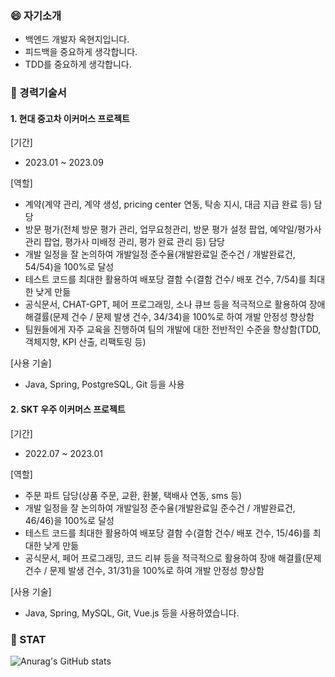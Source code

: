 <!--
**hyunji-ok/hyunji-ok** is a ✨ _special_ ✨ repository because its `README.md` (this file) appears on your GitHub profile.

Here are some ideas to get you started:

- 🔭 I’m currently working on ...
- 🌱 I’m currently learning ...
- 👯 I’m looking to collaborate on ...
- 🤔 I’m looking for help with ...
- 💬 Ask me about ...
- 📫 How to reach me: ...
- 😄 Pronouns: ...
- ⚡ Fun fact: ...
-->

### 😄 자기소개

- 백엔드 개발자 옥현지입니다.
- 피드백을 중요하게 생각합니다.
- TDD를 중요하게 생각합니다.


### 🌱 경력기술서

#### 1. 현대 중고차 이커머스 프로젝트

[기간]
- 2023.01 ~ 2023.09

[역할]
- 계약(계약 관리, 계약 생성, pricing center 연동, 탁송 지시, 대금 지급 완료 등) 담당
- 방문 평가(전체 방문 평가 관리, 업무요청관리, 방문 평가 설정 팝업, 예약일/평가사 관리 팝업, 평가사 미배정 관리, 평가 완료 관리 등) 담당
- 개발 일정을 잘 논의하여 개발일정 준수율(개발완료일 준수건 / 개발완료건, 54/54)을 100%로 달성
- 테스트 코드를 최대한 활용하여 배포당 결함 수(결함 건수/ 배포 건수, 7/54)를 최대한 낮게 만듦
- 공식문서, CHAT-GPT, 페어 프로그래밍, 소나 큐브 등을 적극적으로 활용하여 장애 해결률(문제 건수 / 문제 발생 건수, 34/34)을 100%로 하여 개발 안정성 향상함
- 팀원들에게 자주 교육을 진행하여 팀의 개발에 대한 전반적인 수준을 향상함(TDD, 객체지향, KPI 산출, 리팩토링 등)

[사용 기술]
- Java, Spring, PostgreSQL, Git 등을 사용


#### 2. SKT 우주 이커머스 프로젝트

[기간]
- 2022.07 ~ 2023.01

[역할]
- 주문 파트 담당(상품 주문, 교환, 환불, 택배사 연동, sms 등)
- 개발 일정을 잘 논의하여 개발일정 준수율(개발완료일 준수건 / 개발완료건, 46/46)을 100%로 달성
- 테스트 코드를 최대한 활용하여 배포당 결함 수(결함 건수/ 배포 건수, 15/46)를 최대한 낮게 만듦
- 공식문서, 페어 프로그래밍, 코드 리뷰 등을 적극적으로 활용하여 장애 해결률(문제 건수 / 문제 발생 건수, 31/31)을 100%로 하여 개발 안정성 향상함

[사용 기술]
- Java, Spring, MySQL, Git, Vue.js 등을 사용하였습니다.


### 🔭 STAT

![Anurag's GitHub stats](https://github-readme-stats.vercel.app/api?username=hyunji-ok&show_icons=true&theme=radical)

